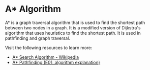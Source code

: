 # A* Algorithm

A* is a graph traversal algorithm that is used to find the shortest path between two nodes in a graph. It is a modified version of Dijkstra's algorithm that uses heuristics to find the shortest path. It is used in pathfinding and graph traversal.

Visit the following resources to learn more:

- [A* Search Algorithm - Wikipedia](https://en.wikipedia.org/wiki/A*_search_algorithm)
- [A* Pathfinding (E01: algorithm explanation)](https://www.youtube.com/watch?v=-L-WgKMFuhE)
